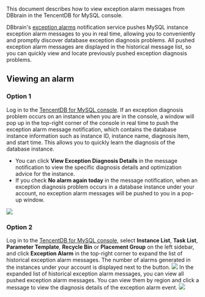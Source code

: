 
This document describes how to view exception alarm messages from DBbrain in the TencentDB for MySQL console.

DBbrain's [exception alarms](https://intl.cloud.tencent.com/document/product/1035/37177) notification service pushes MySQL instance exception alarm messages to you in real time, allowing you to conveniently and promptly discover database exception diagnosis problems.
All pushed exception alarm messages are displayed in the historical message list, so you can quickly view and locate previously pushed exception diagnosis problems.

## Viewing an alarm
### Option 1
Log in to the [TencentDB for MySQL console](https://console.cloud.tencent.com/cdb). If an exception diagnosis problem occurs on an instance when you are in the console, a window will pop up in the top-right corner of the console in real time to push the exception alarm message notification, which contains the database instance information such as instance ID, instance name, diagnosis item, and start time. This allows you to quickly learn the diagnosis of the database instance.
- You can click **View Exception Diagnosis Details** in the message notification to view the specific diagnosis details and optimization advice for the instance.
- If you check **No alarm again today** in the message notification, when an exception diagnosis problem occurs in a database instance under your account, no exception alarm messages will be pushed to you in a pop-up window.

![](https://main.qcloudimg.com/raw/22f1e14880499e6d18ff38f019b74d2d.png)

### Option 2
Log in to the [TencentDB for MySQL console](https://console.cloud.tencent.com/cdb), select **Instance List**, **Task List**, **Parameter Template**, **Recycle Bin** or **Placement Group** on the left sidebar, and click **Exception Alarm** in the top-right corner to expand the list of historical exception alarm messages. The number of alarms generated in the instances under your account is displayed next to the button.
![](https://main.qcloudimg.com/raw/18bda2b422ce5c221001f885bd8279a4.png)
In the expanded list of historical exception alarm messages, you can view all pushed exception alarm messages. You can view them by region and click a message to view the diagnosis details of the exception alarm event.
![](https://main.qcloudimg.com/raw/b2fcff416f3db287aa8b44b536bd33bd.png)
